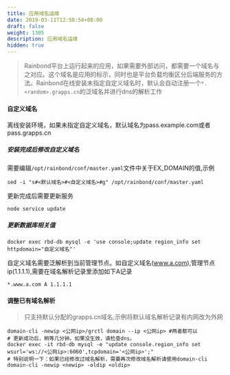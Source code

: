 ```yaml
---
title: 应用域名运维
date: 2019-03-11T12:50:54+08:00
draft: false
weight: 1305
description: 应用域名运维
hidden: true
---
```


> Rainbond平台上运行起来的应用，如果需要外部访问，都需要一个域名与之对应。这个域名是应用的标示，同时也是平台负载均衡区分后端服务的方法。Rainbond在线安装未指定自定义域名时，默认会自动注册一个`*.<random>.grapps.cn`的泛域名并进行dns的解析工作

#### 自定义域名

离线安装环境，如果未指定自定义域名，默认域名为pass.example.com或者pass.grapps.cn

##### 安装完成后修改自定义域名

需要编辑`/opt/rainbond/conf/master.yaml`文件中关于EX_DOMAIN的值,示例

```shell
sed -i "s#<默认域名>#<自定义域名>#g" /opt/rainbond/conf/master.yaml
```

更新完成后需要更新服务

```shell
node service update
```

##### 更新数据库相关值

```shell
docker exec rbd-db mysql -e 'use console;update region_info set httpdomain="自定义域名"'
```

自定义域名需要泛解析到当前管理节点。如自定义域名(www.a.com),管理节点ip(1.1.1.1),需要在域名解析记录里添加如下A记录

```shell
*.www.a.com A 1.1.1.1
```

#### 调整已有域名解析

> 只支持默认分配的grapps.cn域名,示例将默认域名解析记录有内网改为外网

```shell
domain-cli -newip <公网ip>/grctl domain --ip <公网ip> #两者都可以
# 更新成功后，稍等几分钟。如果没生效，请检查dns。
docker exec -it rbd-db mysql -e "update console.region_info set wsurl='ws://<公网ip>:6060',tcpdomain='<公网ip>';"
# 特别说明一下：如果已经修改过域名解析，需要再次修改域名解析请使用domain-cli
domain-cli -newip <newip> -oldip <oldip>
```